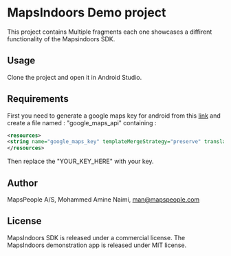 # MapsIndoors Demo project
This project contains Multiple fragments each one showcases a diffirent functionality of the Mapsindoors SDK.

## Usage

Clone the project and open it in Android Studio.


## Requirements

First you need to generate a google maps key for android from this [link](https://developers.google.com/maps/documentation/android-sdk/signup) and create a file named : "google_maps_api" containing : 
```xml
<resources>
<string name="google_maps_key" templateMergeStrategy="preserve" translatable="false">YOUR_KEY_HERE</string>
</resources>
```
Then replace the "YOUR_KEY_HERE" with your key.


## Author

MapsPeople A/S, Mohammed Amine Naimi, man@mapspeople.com

## License

MapsIndoors SDK is released under a commercial license. The MapsIndoors demonstration app is released under MIT license.
